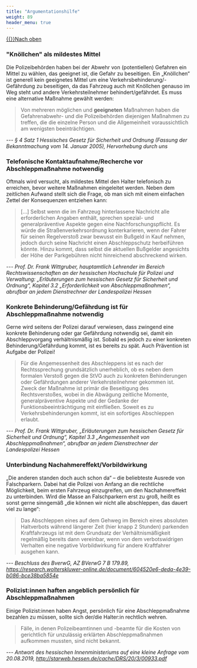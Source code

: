 ```yaml
---
title: "Argumentationshilfe"
weight: 89
header_menu: true
---
```

[{{<icon class="fa fa-arrow-circle-o-up">}}Nach oben](#top)

### "Knöllchen" als mildestes Mittel
Die Polizeibehörden haben bei der Abwehr von (potentiellen) Gefahren ein Mittel zu wählen, das geeignet ist, die Gefahr zu beseitigen. Ein „Knöllchen“ ist generell kein geeignetes Mittel um eine Verkehrsbehinderung/-Gefährdung zu beseitigen, da das Fahrzeug auch mit Knöllchen genauso im Weg steht und andere Verkehrsteilnehmer behindert/gefährdet. Es muss eine alternative Maßnahme gewählt werden:
> Von mehreren möglichen und **geeigneten** Maßnahmen haben die Gefahrenabwehr- und die Polizeibehörden diejenigen Maßnahmen zu treffen, die die einzelne Person und die Allgemeinheit voraussichtlich am wenigsten beeinträchtigen.

--- *§ 4 Satz 1 Hessisches Gesetz für Sicherheit und Ordnung (Fassung der Bekanntmachung vom 14. Januar 2005), Hervorhebung durch uns*

### Telefonische Kontaktaufnahme/Recherche vor Abschleppmaßnahme notwendig
Oftmals wird versucht, als mildestes Mittel den Halter telefonisch zu erreichen, bevor weitere Maßnahmen eingeleitet werden. Neben dem zeitlichen Aufwand stellt sich die Frage, ob man sich mit einem einfachen Zettel der Konsequenzen entziehen kann:
> […] Selbst wenn die im Fahrzeug hinterlassene Nachricht alle erforderlichen Angaben enthält, sprechen spezial- und generalpräventive Aspekte gegen eine Nachforschungspflicht. Es würde die Straßenverkehrsordnung konterkarieren, wenn der Fahrer für seinen Regelverstoß zwar bewusst ein Bußgeld in Kauf nehmen, jedoch durch seine Nachricht einen Abschleppschutz herbeiführen könnte. Hinzu kommt, dass selbst die aktuellen Bußgelder angesichts der Höhe der Parkgebühren nicht hinreichend abschreckend wirken.

--- *Prof. Dr. Frank Wittgruber, hauptamtlich Lehrender im Bereich Rechtswissenschaften an der hessischen Hochschule für Polizei und Verwaltung: „Erläuterungen zum hessischen Gesetz für Sicherheit und Ordnung“, Kapitel 3.2 „Erforderlichkeit von Abschleppmaßnahmen“, abrufbar an jedem Dienstrechner der Landespolizei Hessen*


### Konkrete Behinderung/Gefährdung ist für Abschleppmaßnahme notwendig
Gerne wird seitens der Polizei darauf verwiesen, dass zwingend eine konkrete Behinderung oder gar Gefährdung notwendig sei, damit ein Abschleppvorgang verhältnismäßig ist. Sobald es jedoch zu einer konkreten Behinderung/Gefährdung kommt, ist es bereits zu spät. Auch Prävention ist Aufgabe der Polizei!
> Für die Angemessenheit des Abschleppens ist es nach der Rechtssprechung grundsätzlich unerheblich, ob es neben dem formalen Verstoß gegen die StVO auch zu konkreten Behinderungen oder Gefährdungen anderer Verkehrsteilnehmer gekommen ist.
> Zweck der Maßnahme ist primär die Beseitigung des Rechtsverstoßes, wobei in die Abwägung zeitliche Momente, generalpräventive Aspekte und der Gedanke der Funktionsbeeinträchtigung mit einfließen.
> Soweit es zu Verkehrsbehinderungen kommt, ist ein sofortiges Abschleppen erlaubt.

--- *Prof. Dr. Frank Wittgruber, „Erläuterungen zum hessischen Gesetz für Sicherheit und Ordnung“, Kapitel 3.3 „Angemessenheit von Abschleppmaßnahmen“, abrufbar an jedem Dienstrechner der Landespolizei Hessen*

### Unterbindung Nachahmereffekt/Vorbildwirkung
„Die anderen standen doch auch schon da“ – die beliebteste Ausrede von Falschparkern. Dabei hat die Polizei von Anfang an die rechtliche Möglichkeit, beim ersten Fahrzeug einzugreifen, um den Nachahmereffekt zu unterbinden. Wird die Masse an Falschparkern erst zu groß, heißt es sonst gerne sinngemäß „die können wir nicht alle abschleppen, das dauert viel zu lange“:
> Das Abschleppen eines auf dem Gehweg im Bereich eines absoluten Haltverbots während längerer Zeit (hier knapp 2 Stunden) parkenden Kraftfahrzeugs ist mit dem Grundsatz der Verhältnismäßigkeit regelmäßig bereits dann vereinbar, wenn von dem verbotswidrigen Verhalten eine negative Vorbildwirkung für andere Kraftfahrer ausgehen kann.

--- *Beschluss des BverwG, AZ BVerwG 7 B 179.89, https://research.wolterskluwer-online.de/document/604520e6-deda-4e39-b086-bce38ba5854e*

### Polizist:innen haften angeblich persönlich für Abschleppmaßnahmen
Einige Polizist:innen haben Angst, persönlich für eine Abschleppmaßnahme bezahlen zu müssen, sollte sich der/die Halter:in rechtlich wehren.
> Fälle, in denen Polizeibeamtinnen und -beamte für die Kosten von gerichtlich für unzulässig erklärten Abschleppmaßnahmen aufkommen mussten, sind nicht bekannt.

--- *Antwort des hessischen Innenministeriums auf eine kleine Anfrage vom 20.08.2019, http://starweb.hessen.de/cache/DRS/20/3/00933.pdf*
